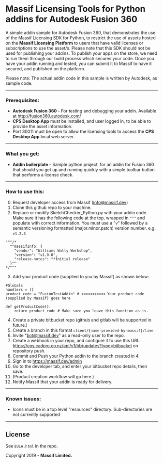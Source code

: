 # Massif Licensing Tools for Python addins for Autodesk Fusion 360

A simple addin sample for Autodesk Fusion 360, that demonstrates the use of the Massif Licensing SDK for Python, to restrict the use of assets hosted on the **Massif Licensing Platform** to users that have valid licenses or subscriptions to use the asset/s.
Please note that this SDK should not be used for publishing your addins. To publish your apps on the store, we need to run them through our build process which secures your code. Once you have your
addin running and tested, you can submit it to Massif to have it secured, and published on the platform.

Please note: The actual addin code in this sample is written by Autodesk, as sample code.

---

### Prerequisites:

* **Autodesk Fusion 360** - For testing and debugging your addin. Available at http://fusion360.autodesk.com/
* **CPS Desktop App** must be installed, and user logged in, to be able to provide the asset information.
* Port 30011 must be open to allow the licensing tools to access the **CPS Desktop App** local web server. 

---

### What you get:

* **Addin boilerplate** - Sample python project, for an addin for Fusion 360 that should you get up and running quickly with a simple toolbar button that performs a license check.   

---

### How to use this:

0. Request developer access from Massif (info@massif.dev)
1. Clone this github repo to your machine.
2. Replace or modify SketchChecker_Python.py with your addin code. Make sure it has the following code at the top, wrapped in `"""` and populate with correct information. You must use a "v" followed by a semantic versioning formatted (major.minor.patch) version number. e.g. `v1.2.3`
~~~
"""/*
  ^^massifInfo: {
    "vendor": "Williams Wally Workshop",
    "version": "v1.0.0",
    "release-notes": "*Initial release"
  }^^
*/"""
~~~
3. Add your product code (supplied to you by Massif) as shown below:
~~~
#Globals
handlers = []
product_code = "FusionTestAddin" # <<<<<<<<<<< Your product code (supplied by Massif) goes here
    
def getProductCode():
    return product_code # Make sure you leave this function as is.
~~~

4. Create a private bitbucket repo (github and gitlab will be supported in future.)
5. Create a branch in this format ```client/{name-provided-by-massif}/live```
6. Invite "bot@massif.dev" as a read-only user to the repo.
7. Create a webhook in your repo, and configure it to use this URL: https://cps.cadpro.co.nz/api/v1/bb/updates?type=bitbucket on repository push.
8. Commit and Push your Python addin to the branch created in 4.
9.  Sign in to https://massif.dev/admin
10.  Go to the developer tab, and enter your bitbucket repo details, then save.
11.  (Product creation workflow will go here.)
12.  Notify Massif that your addin is ready for delivery.

---

### Known issues:
- Icons must be in a top level "resources" directory. Sub-directories are not currently supported

---

## License

See `EULA.html` in the repo.

Copyright 2019 - **Massif Limited.**

